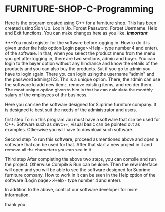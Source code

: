 # FURNITURE-SHOP-C-Programming
Here is the program created using C++ for a furniture shop.  This has been created using Sign Up, Login Up, Forget Password, Forget Username, Help and Exit functions.  You can make changes here as you like.
***Important***

***You must register for the software before logging in.  How to do it is given under the help option(Login page>>Help - type number 4 and enter). of the software.  In that, when you select the product menu from the menu you get after logging in, there are two sections, admin and buyer.  You can login to the buyer option without any hindrance and know the details of the products and you can also buy the products.  But if you go to admin you have to login again.  There you can login using the username "admin" and the password admin@123.  This is a unique option.  There, the admin can use the software to add new items, remove existing items, and reorder them.  The most unique option given to him is that he can calculate the monthly salary of the employees of the business.

 Here you can see the software designed for Suprime furniture company.  It is designed to best suit the needs of the administrator and users.

 first step
 To run this program you must have a software that can be used for C++.  Software such as devc++, visual basic can be pointed out as examples.  Otherwise you will have to download such software.

 Second step
 To run this software, proceed as mentioned above and open a software that can be used for that.  After that start a new project in it and remove all the characters you can see in it.

 Third step
 After completing the above two steps, you can compile and run the project.  Otherwise Compile & Run can be done.  Then the new interface will open and you will be able to see the software designed for Suprime furniture company.  How to work in it can be seen in the Help option of the software (Login page>>Help - type number 4 and enter).

 In addition to the above, contact our software developer for more information.

 thank you.
